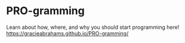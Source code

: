 # PRO-gramming

Learn about how, where, and why you should start programming here! https://gracieabrahams.github.io/PRO-gramming/
